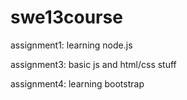 swe13course
===========

assignment1: learning node.js

assignment3: basic js and html/css stuff

assignment4: learning bootstrap
